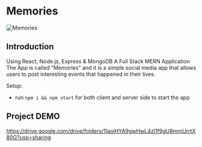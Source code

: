 # Memories

![Memories](https://i.ibb.co/Z8Y0CJv/Screenshot-2020-10-30-at-11-10-04.png)

## Introduction

Using React, Node.js, Express & MongoDB 
A Full Stack MERN Application 
The App is called "Memories" and it is a simple social media app that allows users to post interesting events that happened in their lives.


Setup:
- run ```npm i && npm start``` for both client and server side to start the app

## Project DEMO
https://drive.google.com/drive/folders/1IaoiHYA9gwHwL4zl1f9gU8mmUrrtX80G?usp=sharing
